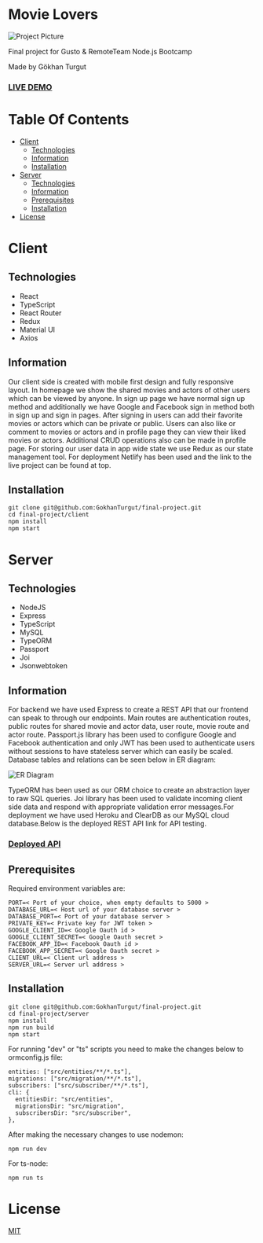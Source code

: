 # Movie Lovers

![Project Picture](https://i.ibb.co/2n9Q59k/movie-lovers.png)

Final project for Gusto &amp; RemoteTeam Node.js Bootcamp

Made by Gökhan Turgut

### [LIVE DEMO](https://hopeful-poitras-d26fa4.netlify.app/)

# Table Of Contents


- [Client](#client)
  - [Technologies](#technologies)
  - [Information](#information)
  - [Installation](#installation)
- [Server](#server)
  - [Technologies](#technologies-1)
  - [Information](#information-1)
  - [Prerequisites](#prerequisites)
  - [Installation](#installation-1)
- [License](#license)

# Client

## Technologies

- React
- TypeScript
- React Router
- Redux
- Material UI
- Axios

## Information

Our client side is created with mobile first design and fully responsive layout.
In homepage we show the shared movies and actors of other users which can be viewed by anyone. In sign up page we have normal sign up method and additionally we have Google and Facebook sign in method both in sign up and sign in pages. After signing in users can add their favorite movies or actors which can be private or public. Users can also like or comment to movies or actors and in profile page they can view their liked movies or actors. Additional CRUD operations also can be made in profile page. For storing our user data in app wide state we use Redux as our state management tool. For deployment Netlify has been used and the link to the live project can be found at top.

## Installation

```
git clone git@github.com:GokhanTurgut/final-project.git
cd final-project/client
npm install
npm start
```

# Server

## Technologies

- NodeJS
- Express
- TypeScript
- MySQL
- TypeORM
- Passport
- Joi
- Jsonwebtoken

## Information

For backend we have used Express to create a REST API that our frontend can speak to through our endpoints. Main routes are authentication routes, public routes for shared movie and actor data, user route, movie route and actor route. Passport.js library has been used to configure Google and Facebook authentication and only JWT has been used to authenticate users without sessions to have stateless server which can easily be scaled.
Database tables and relations can be seen below in ER diagram:

![ER Diagram](https://i.ibb.co/XSbYCQ4/database-er-diagram.png)

TypeORM has been used as our ORM choice to create an abstraction layer to raw SQL queries. Joi library has been used to validate incoming client side data and respond with appropriate validation error messages.For deployment we have used Heroku and ClearDB as our MySQL cloud database.Below is the deployed REST API link for API testing.

### [Deployed API](https://gusto-movie.herokuapp.com/)

## Prerequisites

Required environment variables are:

```
PORT=< Port of your choice, when empty defaults to 5000 >
DATABASE_URL=< Host url of your database server >
DATABASE_PORT=< Port of your database server >
PRIVATE_KEY=< Private key for JWT token >
GOOGLE_CLIENT_ID=< Google Oauth id >
GOOGLE_CLIENT_SECRET=< Google Oauth secret >
FACEBOOK_APP_ID=< Facebook Oauth id >
FACEBOOK_APP_SECRET=< Google Oauth secret >
CLIENT_URL=< Client url address >
SERVER_URL=< Server url address >
```

## Installation

```
git clone git@github.com:GokhanTurgut/final-project.git
cd final-project/server
npm install
npm run build
npm start
```

For running "dev" or "ts" scripts you need to make the changes below to ormconfig.js file:

```
entities: ["src/entities/**/*.ts"],
migrations: ["src/migration/**/*.ts"],
subscribers: ["src/subscriber/**/*.ts"],
cli: {
  entitiesDir: "src/entities",
  migrationsDir: "src/migration",
  subscribersDir: "src/subscriber",
},
```

After making the necessary changes to use nodemon:

```
npm run dev
```

For ts-node:

```
npm run ts
```

# License

[MIT](./LICENSE)
